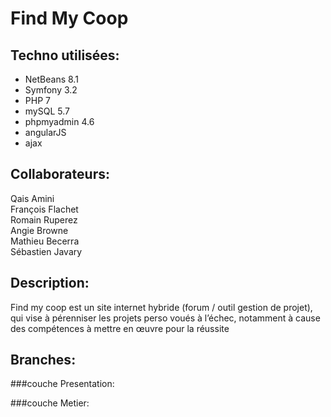 # Find My Coop

## Techno utilisées:  

- NetBeans 8.1
- Symfony 3.2
- PHP 7
- mySQL 5.7
- phpmyadmin 4.6
- angularJS
- ajax

## Collaborateurs:  

Qais Amini  
François Flachet  
Romain Ruperez  
Angie Browne  
Mathieu Becerra  
Sébastien Javary 

## Description:  

Find my coop est un site internet hybride (forum / outil gestion de projet), qui vise à pérenniser les projets perso voués à l’échec, notamment à cause des compétences à mettre en œuvre pour la réussite

## Branches:  

###couche Presentation:

###couche Metier:
